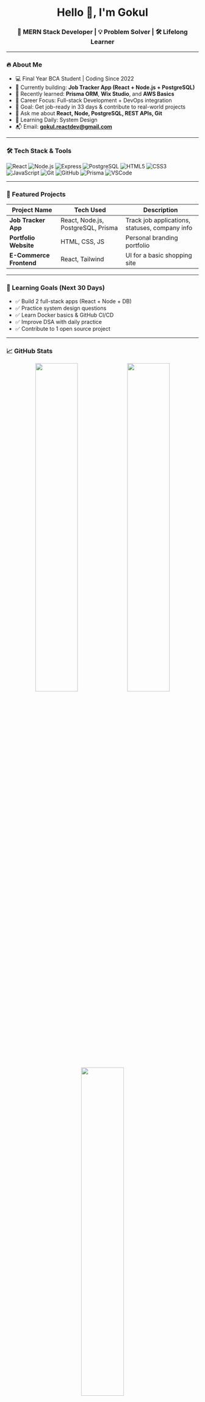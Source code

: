 <h1 align="center">Hello 👋, I'm Gokul</h1>
<h3 align="center">🚀 MERN Stack Developer | 💡 Problem Solver | 🛠️ Lifelong Learner</h3>

---

### 🔥 About Me

- 💻 Final Year BCA Student | Coding Since 2022  
- 🌱 Currently building: **Job Tracker App (React + Node.js + PostgreSQL)**  
- 🔁 Recently learned: **Prisma ORM**, **Wix Studio**, and **AWS Basics**  
- 📌 Career Focus: Full-stack Development + DevOps integration  
- 🎯 Goal: Get job-ready in 33 days & contribute to real-world projects  
- 💬 Ask me about **React, Node, PostgreSQL, REST APIs, Git**  
- 🧠 Learning Daily: System Design  
- 📬 Email: **gokul.reactdev@gmail.com**

---

### 🛠️ Tech Stack & Tools

![React](https://img.shields.io/badge/-React-61DAFB?style=for-the-badge&logo=react&logoColor=black)
![Node.js](https://img.shields.io/badge/-Node.js-339933?style=for-the-badge&logo=node.js&logoColor=white)
![Express](https://img.shields.io/badge/-Express-000000?style=for-the-badge&logo=express&logoColor=white)
![PostgreSQL](https://img.shields.io/badge/-PostgreSQL-336791?style=for-the-badge&logo=postgresql&logoColor=white)
![HTML5](https://img.shields.io/badge/-HTML5-E34F26?style=for-the-badge&logo=html5&logoColor=white)
![CSS3](https://img.shields.io/badge/-CSS3-1572B6?style=for-the-badge&logo=css3)
![JavaScript](https://img.shields.io/badge/-JavaScript-F7DF1E?style=for-the-badge&logo=javascript&logoColor=black)
![Git](https://img.shields.io/badge/-Git-F05032?style=for-the-badge&logo=git&logoColor=white)
![GitHub](https://img.shields.io/badge/-GitHub-181717?style=for-the-badge&logo=github)
![Prisma](https://img.shields.io/badge/-Prisma-2D3748?style=for-the-badge&logo=prisma&logoColor=white)
![VSCode](https://img.shields.io/badge/-VSCode-007ACC?style=for-the-badge&logo=visual-studio-code&logoColor=white)

---

### 🧩 Featured Projects

| Project Name | Tech Used | Description |
|--------------|-----------|-------------|
| **Job Tracker App** | React, Node.js, PostgreSQL, Prisma | Track job applications, statuses, company info |
| **Portfolio Website** | HTML, CSS, JS | Personal branding portfolio |
| **E-Commerce Frontend** | React, Tailwind | UI for a basic shopping site |

---

### 🚀 Learning Goals (Next 30 Days)

- ✅ Build 2 full-stack apps (React + Node + DB)
- ✅ Practice system design questions
- ✅ Learn Docker basics & GitHub CI/CD
- ✅ Improve DSA with daily practice
- ✅ Contribute to 1 open source project

---

### 📈 GitHub Stats

<p align="center">
  <img width="47%" src="https://github-readme-stats.vercel.app/api?username=gokul7499&show_icons=true&theme=tokyonight" />
  <img width="47%" src="https://streak-stats.demolab.com?user=gokul7499&theme=tokyonight" />
</p>

<p align="center">
  <img width="47%" src="https://github-readme-stats.vercel.app/api/top-langs/?username=gokul7499&layout=compact&theme=tokyonight" />
</p>

---

### 📫 Connect With Me

[![Email](https://img.shields.io/badge/Gmail-gokul.reactdev@gmail.com-red?style=for-the-badge&logo=gmail&logoColor=white)](mailto:gokul.reactdev@gmail.com)
[![GitHub](https://img.shields.io/badge/GitHub-gokul7499-181717?style=for-the-badge&logo=github)](https://github.com/gokul7499)

---

### 🙌 Thanks for visiting my profile!  
⭐️ Star some of my repos & follow for more updates.

